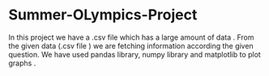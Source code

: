 # Summer-OLympics-Project
In this project we have a .csv file which has a large amount of  data .
From the given data (.csv file ) we are fetching information according the given question.
We have used pandas library, numpy library and matplotlib to plot graphs .
